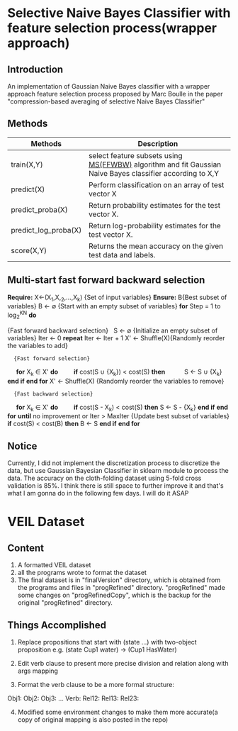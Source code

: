 # Selective Naive Bayes Classifier with feature selection process(wrapper approach)

## Introduction

An implementation of Gaussian Naive Bayes classifier with a wrapper approach feature selection process proposed by Marc Boulle 
in the paper "compression-based averaging of selective Naive Bayes Classifier" 


## Methods


Methods   | Description
-----------|----------------------------------------------
train(X,Y) | select feature subsets using [MS(FFWBW)](#multi-start-fast-forward-backward-selection) algorithm and fit Gaussian Naive Bayes classifier according to X,Y
predict(X) | Perform classification on an array of test vector X
predict_proba(X) | Return probability estimates for the test vector X.
predict_log_proba(X) | Return log-probability estimates for the test vector X.
score(X,Y) | Returns the mean accuracy on the given test data and labels.


## Multi-start fast forward backward selection

**Require:** X<-(X<sub>1</sub>,X,<sub>2</sub>,...,X<sub>k</sub>) {Set of input variables}
**Ensure:** B\{Best subset of variables\}
B <- ∅ {Start with an empty subset of variables}
**for** Step = 1 to log<sub>2</sub><sup>KN</sup> **do**
   
   {Fast forward backward selection}
   S <- ∅ {Initialize an empty subset of variables}
   Iter <- 0
   **repeat**
      Iter <- Iter + 1
      X' <- Shuffle(X){Randomly reorder the variables to add}
      
      {Fast forward selection}
      **for** X<sub>k</sub> ∈ X' **do**
         **if** cost(S ∪ {X<sub>k</sub>}) < cost(S) **then**
            S <- S ∪ {X<sub>k</sub>}
         **end if**
      **end for**
      X' <- Shuffle(X) {Randomly reorder the variables to remove}
      
      {Fast backward selection}
      **for** X<sub>k</sub> ∈ X' **do**
         **if** cost(S - X<sub>k</sub>) < cost(S) **then**
            S <- S - {X<sub>k</sub>}
         **end if**
      **end for**
   **until** no improvement or Iter > MaxIter
   {Update best subset of variables}
   **if** cost(S) < cost(B) **then**
      B <- S
   **end if**
**end for**
      
## Notice

Currently, I did not implement the discretization process to discretize the data, but use Gaussian Bayesian Classifier in sklearn module to process the data. The accuracy on the cloth-folding dataset using 5-fold cross validation is 85%. I think there is still space to
further improve it and that's what I am gonna do in the following few days. I will do it ASAP



# VEIL Dataset

## Content

1. A formatted VEIL dataset
2. all the programs wrote to format the dataset
3. The final dataset is in "finalVersion" directory, which is obtained from the programs and files in "progRefined" directory.
   "progRefined" made some changes on "progRefinedCopy", which is the backup for the original "progRefined" directory.  


## Things Accomplished

1. Replace propositions that start with (state ...) with two-object proposition e.g. (state Cup1 water)  ->  (Cup1 HasWater)

2. Edit verb clause to present more precise division and relation along with args mapping

3. Format the verb clause to be a more formal structure:

  Obj1:
  Obj2:
  Obj3:
  ...
  Verb:
  Rel12:
  Rel13:
  Rel23:


4. Modified some environment changes to make them more accurate(a copy of original mapping is also posted in the repo)

